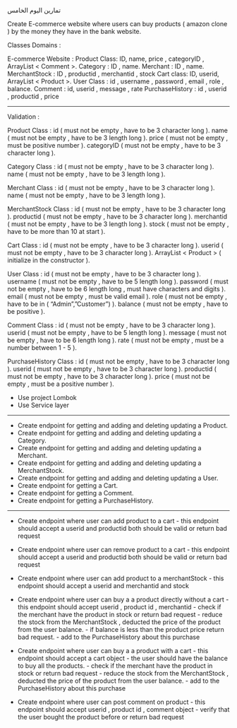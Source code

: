 تمارين اليوم الخامس


Create E-commerce website where users can buy products ( amazon clone ) by the money they have in the bank website.


Classes Domains :

E-commerce Website :
Product Class: ID, name, price , categoryID , ArrayList < Comment >.
Category : ID , name.
Merchant : ID , name.
MerchantStock : ID , productid , merchantid , stock
Cart class: ID, userid, ArrayList < Product >.
User Class : id , username , password , email , role , balance.
Comment  : id, userid , message , rate
PurchaseHistory : id , userid , productid , price


----------


Validation : 

Product Class :
id ( must not be empty , have to be 3 character long ).
name ( must not be empty , have to be 3 length long ).
price ( must not be empty , must be positive number  ).
categoryID ( must not be empty , have to be 3 character long ).

Category Class :
id ( must not be empty , have to be 3 character long ).
name ( must not be empty , have to be 3 length long ).

Merchant Class :
id ( must not be empty , have to be 3 character long ).
name ( must not be empty , have to be 3 length long ).

MerchantStock Class :
id ( must not be empty , have to be 3 character long ).
productid ( must not be empty , have to be 3 character long ).
merchantid ( must not be empty , have to be 3 length long ).
stock  ( must not be empty , have to be more than 10 at start ).

Cart Class :
id ( must not be empty , have to be 3 character long ).
userid ( must not be empty , have to be 3 character long ).
ArrayList < Product > ( initialize in the constructor ).

User Class : 
id ( must not be empty , have to be 3 character long ).
username ( must not be empty , have to be 5 length long ).
password ( must not be empty , have to be 6 length long , must have characters and digits ).
email  ( must not be empty , must be valid email ).
role  ( must not be empty , have to be in ( “Admin”,”Customer”) ).
balance ( must not be empty , have to be positive ).

Comment Class : 
id ( must not be empty , have to be 3 character long ).
userid ( must not be empty , have to be 5 length long ).
message  ( must not be empty , have to be 6 length long  ).
rate ( must not be empty , must be a number between 1 - 5 ).

PurchaseHistory Class : 
id ( must not be empty , have to be 3 character long ).
userid ( must not be empty , have to be 3 character long ).
productid  ( must not be empty , have to be 3 character long  ).
price ( must not be empty , must be a positive number ).


- Use project Lombok 
- Use Service layer


----------



- Create endpoint for getting and adding and deleting updating  a  Product.
- Create endpoint for getting and adding and deleting updating  a  Category.
- Create endpoint for getting and adding and deleting updating  a  Merchant.
- Create endpoint for getting and adding and deleting updating  a  MerchantStock.
- Create endpoint for getting and adding and deleting updating  a  User.
- Create endpoint for getting  a  Cart.
- Create endpoint for getting  a  Comment.
- Create endpoint for getting  a  PurchaseHistory.


----------


- Create endpoint where user can add product to  a cart
        - this endpoint should accept a userid and productid both should be valid or return bad request 


- Create endpoint where user can remove product to  a cart
        - this endpoint should accept a userid and productid both should be valid or return bad request
- Create endpoint where user can add product to a merchantStock
        - this endpoint should accept a userid and merchantid  and stock


- Create endpoint where user can buy a a product  directly without a cart
        - this endpoint should accept userid , product id , merchantid
        - check if the merchant have the product in stock or return bad request
        - reduce the stock from the MerchantStock , deducted the price of the product from the user balance.
        - if balance is less than the product price return bad request.
        - add to the PurchaseHistory about this purchase


- Create endpoint where user can buy a a product with a cart
        - this endpoint should accept a cart object
        - the user should have the balance to buy all the products.
        - check if the merchant have the product in stock or return bad request
        - reduce the stock from the MerchantStock , deducted the price of the product from the user balance.
        - add to the PurchaseHistory about this purchase


- Create endpoint where user can post comment on product
        - this endpoint should accept userid , product id , comment object
        - verify that the user bought the product before or return bad request




